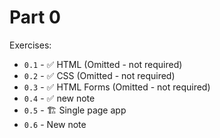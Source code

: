 # Part 0

Exercises:

- `0.1` - ✅ HTML (Omitted - not required)
- `0.2` - ✅ CSS (Omitted - not required)
- `0.3` - ✅ HTML Forms (Omitted - not required)
- `0.4` - ✅ new note
- `0.5` - 🏗 Single page app
- `0.6` - New note
